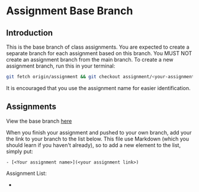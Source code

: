 # Assignment Base Branch

## Introduction

This is the base branch of class assignments. You are expected to create a
separate branch for each assignment based on this branch. You MUST NOT create an
assignment branch from the main branch. To create a new assignment branch, run
this in your terminal:

```sh
git fetch origin/assignment && git checkout assignment/<your-assignment-name> origin/assignment
```

It is encouraged that you use the assignment name for easier identification.

## Assignments

View the base branch [here]("https://github.com/nananguyen15/FA25_FER202_GROUP_5/tree/assignment")

When you finish your assignment and pushed to your own branch, add your the link
to your branch to the list below. This file use Markdown (which you should learn
if you haven't already), so to add a new element to the list, simply put:

```
- [<Your assignment name>](<your assignment link>)
```

Assignment List:

-
